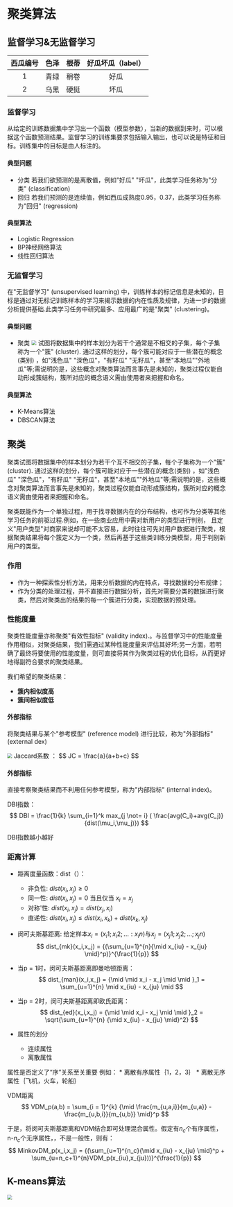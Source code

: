 # 聚类算法

## 监督学习&无监督学习




西瓜编号  |  色泽 | 根蒂 | 好瓜坏瓜（label）
:-----: |   :---: | :------: | :------:
1  | 青绿 | 稍卷 | 好瓜
2  |  乌黑 | 硬挺 | 坏瓜



### 监督学习
从给定的训练数据集中学习出一个函数（模型参数），当新的数据到来时，可以根据这个函数预测结果。监督学习的训练集要求包括输入输出，也可以说是特征和目标。训练集中的目标是由人标注的。

#### 典型问题
* 分类
	若我们欲预测的是离散值，例如"好瓜" "坏瓜"，此类学习任务称为"分类" (classification)
* 回归
	若我们预测的是连续值，例如西瓜成熟度0.95，0.37，此类学习任务称为"回归" (regression)
	
#### 典型算法
* Logistic Regression
* BP神经网络算法
* 线性回归算法




### 无监督学习
在"无监督学习" (unsupervised learning) 中，训练样本的标记信息是未知的，目标是通过对无标记训练样本的学习来揭示数据的内在性质及规律，为进一步的数据分析提供基础.此类学习任务中研究最多、应用最广的是"聚类" (clustering)。


#### 典型问题
* 聚类
      <img src="C:\Users\Nick\Pictures\微信截图_20210421201407.png" style="zoom:70%;" />
	试图将数据集中的样本划分为若干个通常是不相交的子集，每个子集称为一个"簇" (cluster). 通过这样的划分，每个簇可能对应于一些潜在的概念(类别) ，如"浅色瓜" "深色瓜"，"有籽瓜" "无籽瓜"，甚至"本地瓜""外地瓜"等;需说明的是，这些概念对聚类算法而言事先是未知的，聚类过程仅能自动形成簇结构，簇所对应的概念语义需由使用者来把握和命名。
#### 典型算法
* K-Means算法
* DBSCAN算法




## 聚类

聚类试图将数据集中的样本划分为若干个互不相交的子集，每个子集称为一个"簇" (cluster). 通过这样的划分，每个簇可能对应于一些潜在的概念(类别) ，如"浅色瓜" "深色瓜"，"有籽瓜" "无籽瓜"，甚至"本地瓜""外地瓜"等;需说明的是，这些概念对聚类算法而言事先是未知的，聚类过程仅能自动形成簇结构，簇所对应的概念语义需由使用者来把握和命名。

聚类既能作为一个单独过程，用于找寻数据内在的分布结构，也可作为分类等其他学习任务的前驱过程.例如，在一些商业应用中需对新用户的类型进行判别， 且定义"用户类型"对商家来说却可能不太容易，此时往往可先对用户数据进行聚类，根据聚类结果将每个簇定义为一个类，然后再基于这些类训练分类模型，用于判别新用户的类型。



### 作用
  * 作为一种探索性分析方法，用来分析数据的内在特点，寻找数据的分布规律；
  * 作为分类的处理过程，并不直接进行数据分析，首先对需要分类的数据进行聚类，然后对聚类出的结果的每一个簇进行分类，实现数据的预处理。


### 性能度量
聚类性能度量亦称聚类"有效性指标" (validity index).。与监督学习中的性能度量作用相似，对聚类结果，我们需通过某种性能度量来评估其好坏;另一方面，若明确了最终将要使用的性能度量，则可直接将其作为聚类过程的优化目标，从而更好地得副符合要求的聚类结果。


我们希望的聚类结果：
* **簇内相似度高**
* **簇间相似度低**

#### 外部指标
将聚类结果与某个"参考模型" (reference model) 进行比较，称为"外部指标" (external dex)

<img src="C:\Users\Nick\Pictures\微信图片_20210421211138.png" style="zoom:70%;" />
Jaccard系数 ：
$$
JC = \frac{a}{a+b+c}
$$




#### 外部指标
直接考察聚类结果而不利用任何参考模型，称为"内部指标" (internal index)。

DBI指数：
$$
DBI = \frac{1}{k} \sum_{i=1}^k  max_{j \not= i} ( \frac{avg(C_i)+avg(C_j)}{dist(\mu_i,\mu_j)})
$$

DBI指数越小越好



### 距离计算
* 距离度量函数：dist（）：
	* 非负性:   $dist(x_i,x_j) \geq 0$
	* 同一性:   $dist(x_i,x_j) = 0$ 当且仅当 $x_i = x_j$
	* 对称'性:   $dist(x_i,x_j) = dist(x_j, x_i)$
	* 直递性:   $dist(x_i,x_j) \leq dist(x_i,x_k) + dist(x_k,x_j)$

* 闵可夫斯基距离:
给定样本$x_i = (x_i1;x_i2;...:x_in)$与$x_j = (x_j1;x_j2;...;x_jn)$
$$
dist_{mk}(x_i,x_j) = {(\sum_{u=1}^{n}{\mid x_{iu} - x_{ju} \mid}^p)}^{\frac{1}{p}}
$$

* 当p = 1时，闵可夫斯基距离即曼哈顿距离：
$$
dist_{man}(x_i,x_j) = {\mid \mid x_i - x_j \mid \mid }_1 = \sum_{u=1}^{n} \mid x_{iu} - x_{ju} \mid
$$
* 当p = 2时，闵可夫斯基距离即欧氏距离：
$$
dist_{ed}(x_i,x_j) = {\mid \mid x_i - x_j \mid \mid }_2 = \sqrt{\sum_{u=1}^{n} {\mid x_{iu} - x_{ju} \mid}^2}
$$

* 属性的划分
	* 连续属性
	* 离散属性

属性是否定义了“序”关系至关重要
例如：
	* 离散有序属性｛1，2，3｝
	* 离散无序属性｛飞机，火车，轮船｝


VDM距离
$$
VDM_p(a,b) = \sum_{i = 1}^{k} {\mid \frac{m_{u,a,i}}{m_{u,a}} - \frac{m_{u,b,i}}{m_{u,b}} \mid}^p
$$

于是，将闵可夫斯基距离和VDM结合即可处理混合属性。假定有$n_c$个有序属性，n-$n_c$个无序属性，，不是一般性，则有：
$$
MinkovDM_p(x_i,x_j) = {(\sum_{u=1}^{n_c}{\mid x_{iu} - x_{ju} \mid}^p + \sum_{u=n_c+1}^{n}VDM_p(x_{iu},x_{ju}))}^{\frac{1}{p}}
$$

## K-means算法
<img src="C:\Users\Nick\Pictures\微信图片_20210422165916.png" style="zoom:70%;" />